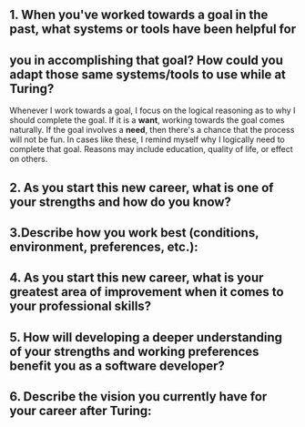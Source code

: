 ## 1. When you've worked towards a goal in the past, what systems or tools have been helpful for 
## you in accomplishing that goal? How could you adapt those same systems/tools to use while at Turing?

Whenever I work towards a goal, I focus on the logical reasoning as to why I should complete the goal. If it is a **want**, 
working towards the goal comes naturally. If the goal involves a **need**, then there's a chance that the process
will not be fun. In cases like these, I remind myself why I logically need to complete that goal. Reasons may include 
education, quality of life, or effect on others. 


## 2. As you start this new career, what is one of your strengths and how do you know?



## 3.Describe how you work best (conditions, environment, preferences, etc.):



## 4. As you start this new career, what is your greatest area of improvement when it comes to your professional skills?



## 5. How will developing a deeper understanding of your strengths and working preferences benefit you as a software developer?



## 6. Describe the vision you currently have for your career after Turing:
